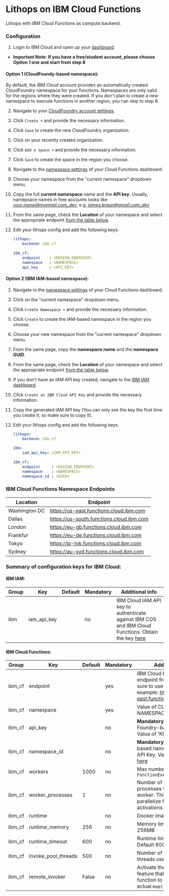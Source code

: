 # Lithops on IBM Cloud Functions

Lithops with *IBM Cloud Functions* as compute backend.

### Configuration

1. Login to IBM Cloud and open up your [dashboard](https://cloud.ibm.com/).

- **Important Note: If you have a free/student account, please choose Option 1 one and start from step 8**
 
#### Option 1 (CloudFoundy-based namespace):

By default, the IBM Cloud account provides an automatically created CloudFoundry namespace for your functions. Namespaces are only valid for the regions where they were created. If you don't plan to create a new namespace to execute functions in another region, you can skip to step 8.

2. Navigate to your [CloudFoundry account settings](https://cloud.ibm.com/account/cloud-foundry).

3. Click `Create +` and provide the necessary information.

4. Click `Save` to create the new CloudFoundry organization.

5. Click on your recently created organization.

6. Click `Add a space +` and provide the necessary information.

7. Click `Save` to create the space in the region you choose.

8. Navigate to the [namespace settings](https://cloud.ibm.com/functions/namespace-settings) of your Cloud Functions dashboard.

9. Choose your namespace from the "current namespace" dropdown menu. 

10. Copy the full **current namespace** name and the **API key**. Usually, namepsace names in free accounts looks like *your.name@myemail.com_dev*, e.g, *james.braun@gmail.com_dev*

11. From the same page, check the **Location** of your namespace and select the appropriate endpoint [from the table below](#ibm-cloud-functions-namespace-endpoints).

12. Edit your lithops config and add the following keys:

    ```yaml
    lithops:
        backend: ibm_cf
       
    ibm_cf:
        endpoint    : <REGION_ENDPOINT>
        namespace   : <NAMESPACE>
        api_key     : <API_KEY>
    ```


#### Option 2 (IBM IAM-based namespace):

2. Navigate to the [namespace settings](https://cloud.ibm.com/functions/namespace-settings) of your Cloud Functions dashboard.

3. Click on the "current namespace" dropdown menu.

4. Click `Create Namespace +` and provide the necessary information.

5. Click `Create` to create the IAM-based namespace in the region you choose.

6. Choose your new namespace from the "current namespace" dropdown menu.

7. From the same page, copy the **namespace name** and the **namespace GUID**.

8. From the same page, check the **Location** of your namespace and select the appropriate endpoint [from the table below](#ibm-cloud-functions-namespace-endpoints).

9. If you don't have an IAM API key created, navigate to the [IBM IAM dashboard](https://cloud.ibm.com/iam/apikeys).

10. Click `Create an IBM Cloud API Key` and provide the necessary information.

11. Copy the generated IAM API key (You can only see the key the first time you create it, so make sure to copy it).

12. Edit your lithops config and add the following keys:

    ```yaml
    lithops:
        backend: ibm_cf
        
    ibm:
        iam_api_key: <IAM_API_KEY>
       
    ibm_cf:
        endpoint     : <REGION_ENDPOINT>
        namespace    : <NAMESPACE>
        namespace_id : <GUID>
    ```
    
### IBM Cloud Functions Namespace Endpoints

|Location| Endpoint|
|---|---|
|Washington DC | https://us-east.functions.cloud.ibm.com |
|Dallas | https://us-south.functions.cloud.ibm.com |
|London | https://eu-gb.functions.cloud.ibm.com |
|Frankfur | https://eu-de.functions.cloud.ibm.com |
|Tokyo | https://jp-tok.functions.cloud.ibm.com |
|Sydney | https://au-syd.functions.cloud.ibm.com |

    
### Summary of configuration keys for IBM Cloud:

#### IBM IAM:

|Group|Key|Default|Mandatory|Additional info|
|---|---|---|---|---|
|ibm | iam_api_key | |no | IBM Cloud IAM API key to authenticate against IBM COS and IBM Cloud Functions. Obtain the key [here](https://cloud.ibm.com/iam/apikeys) |

#### IBM Cloud Functions:

|Group|Key|Default|Mandatory|Additional info|
|---|---|---|---|---|
|ibm_cf| endpoint | |yes | IBM Cloud Functions endpoint from [here](https://cloud.ibm.com/docs/openwhisk?topic=cloud-functions-cloudfunctions_regions#cloud-functions-endpoints). Make sure to use https:// prefix, for example: https://us-east.functions.cloud.ibm.com |
|ibm_cf| namespace | |yes | Value of CURRENT NAMESPACE from [here](https://cloud.ibm.com/functions/namespace-settings) |
|ibm_cf| api_key |  | no | **Mandatory** if using Cloud Foundry-based namespace. Value of 'KEY' from [here](https://cloud.ibm.com/functions/namespace-settings)|
|ibm_cf| namespace_id |  |no | **Mandatory** if using IAM-based namespace with IAM API Key. Value of 'GUID' from [here](https://cloud.ibm.com/functions/namespace-settings)|
|ibm_cf | workers | 1000 | no | Max number of workers per `FunctionExecutor()`|
|ibm_cf | worker_processes | 1 | no | Number of Lithops processes within a given worker. This can be used to parallelize function activations within a worker |
|ibm_cf| runtime |  |no | Docker image name.|
|ibm_cf | runtime_memory | 256 |no | Memory limit in MB. Default 256MB |
|ibm_cf | runtime_timeout | 600 |no | Runtime timeout in seconds. Default 600 seconds |
|ibm_cf | invoke_pool_threads | 500 |no | Number of concurrent threads used for invocation |
|ibm_cf | remote_invoker | False | no |  Activate the remote invoker feature that uses one cloud function to spawn all the actual `map()` activations |
